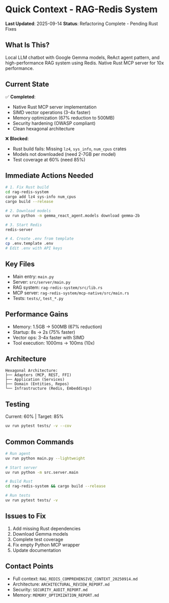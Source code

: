 # Quick Context - RAG-Redis System
**Last Updated**: 2025-09-14
**Status**: Refactoring Complete - Pending Rust Fixes

## What Is This?
Local LLM chatbot with Google Gemma models, ReAct agent pattern, and high-performance RAG system using Redis. Native Rust MCP server for 10x performance.

## Current State
✅ **Completed**:
- Native Rust MCP server implementation
- SIMD vector operations (3-4x faster)
- Memory optimization (67% reduction to 500MB)
- Security hardening (OWASP compliant)
- Clean hexagonal architecture

❌ **Blocked**:
- Rust build fails: Missing `lz4`, `sys_info`, `num_cpus` crates
- Models not downloaded (need 2-7GB per model)
- Test coverage at 60% (need 85%)

## Immediate Actions Needed
```bash
# 1. Fix Rust build
cd rag-redis-system
cargo add lz4 sys-info num_cpus
cargo build --release

# 2. Download models
uv run python -m gemma_react_agent.models download gemma-2b

# 3. Start Redis
redis-server

# 4. Create .env from template
cp .env.template .env
# Edit .env with API keys
```

## Key Files
- Main entry: `main.py`
- Server: `src/server/main.py`
- RAG system: `rag-redis-system/src/lib.rs`
- MCP server: `rag-redis-system/mcp-native/src/main.rs`
- Tests: `tests/`, `test_*.py`

## Performance Gains
- Memory: 1.5GB → 500MB (67% reduction)
- Startup: 8s → 2s (75% faster)
- Vector ops: 3-4x faster with SIMD
- Tool execution: 1000ms → 100ms (10x)

## Architecture
```
Hexagonal Architecture:
├── Adapters (MCP, REST, FFI)
├── Application (Services)
├── Domain (Entities, Repos)
└── Infrastructure (Redis, Embeddings)
```

## Testing
Current: 60% | Target: 85%
```bash
uv run pytest tests/ -v --cov
```

## Common Commands
```bash
# Run agent
uv run python main.py --lightweight

# Start server
uv run python -m src.server.main

# Build Rust
cd rag-redis-system && cargo build --release

# Run tests
uv run pytest tests/ -v
```

## Issues to Fix
1. Add missing Rust dependencies
2. Download Gemma models
3. Complete test coverage
4. Fix empty Python MCP wrapper
5. Update documentation

## Contact Points
- Full context: `RAG_REDIS_COMPREHENSIVE_CONTEXT_20250914.md`
- Architecture: `ARCHITECTURAL_REVIEW_REPORT.md`
- Security: `SECURITY_AUDIT_REPORT.md`
- Memory: `MEMORY_OPTIMIZATION_REPORT.md`
